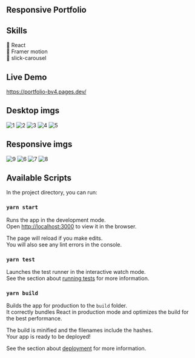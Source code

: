 ## Responsive Portfolio


## Skills

🚀 React<br />
🚀 Framer motion<br />
🚀 slick-carousel <br />


## Live Demo

https://portfolio-bv4.pages.dev/

## Desktop imgs
![1](https://user-images.githubusercontent.com/113113701/214707806-8d12f421-3413-48df-b77e-8c6fe472f28b.jpg)
![2](https://user-images.githubusercontent.com/113113701/214707824-2fe5e5f8-f324-41cd-b73e-7be152055ffe.jpg)
![3](https://user-images.githubusercontent.com/113113701/214707828-09817d6d-4d0d-4992-8588-be0290ee29a8.jpg)
![4](https://user-images.githubusercontent.com/113113701/214707841-a55f614d-e0a3-4d65-9fbe-0e3a9a4b6aba.jpg)
![5](https://user-images.githubusercontent.com/113113701/214707850-23fbfb51-4e2d-40a0-9f14-f6e4d5ff3c7c.jpg)


## Responsive imgs
![9](https://user-images.githubusercontent.com/113113701/214707869-79a7e960-58a8-4429-b8db-04d762e362d2.jpg)
![6](https://user-images.githubusercontent.com/113113701/214707881-5b2662e6-388e-40ec-bb60-6504a3015eb1.jpg)
![7](https://user-images.githubusercontent.com/113113701/214707898-a2e048ce-66d6-4a0b-a016-4f5294d2d13d.jpg)
![8](https://user-images.githubusercontent.com/113113701/214707908-af283467-cfcd-48a7-bd9c-b809bc0a0e67.jpg)


## Available Scripts

In the project directory, you can run:

### `yarn start`

Runs the app in the development mode.\
Open [http://localhost:3000](http://localhost:3000) to view it in the browser.

The page will reload if you make edits.\
You will also see any lint errors in the console.

### `yarn test`

Launches the test runner in the interactive watch mode.\
See the section about [running tests](https://facebook.github.io/create-react-app/docs/running-tests) for more information.

### `yarn build`

Builds the app for production to the `build` folder.\
It correctly bundles React in production mode and optimizes the build for the best performance.

The build is minified and the filenames include the hashes.\
Your app is ready to be deployed!

See the section about [deployment](https://facebook.github.io/create-react-app/docs/deployment) for more information.

